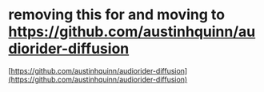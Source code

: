 # removing this for and moving to https://github.com/austinhquinn/audiorider-diffusion

[https://github.com/austinhquinn/audiorider-diffusion](https://github.com/austinhquinn/audiorider-diffusion)
